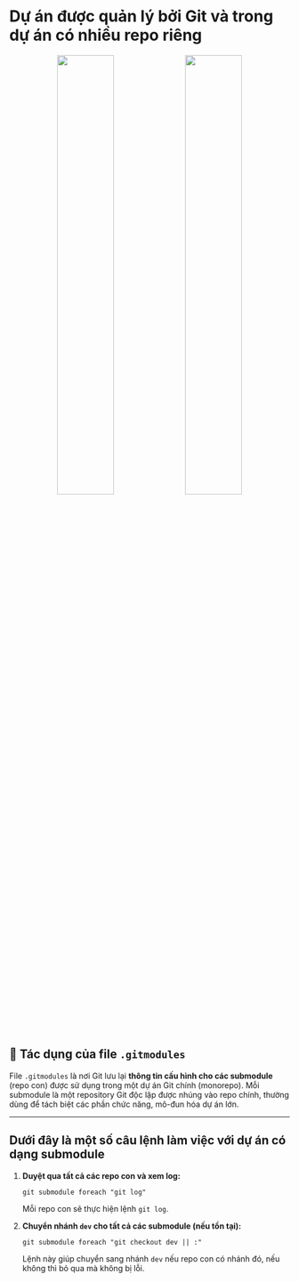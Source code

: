 <h1>Dự án được quản lý bởi Git và trong dự án có nhiều repo riêng</h1>

<p align="center">
  <img src="https://github.com/user-attachments/assets/3e81bd19-e0ed-4e4f-9176-126a9b9f0959" width="45%"/>
  <img src="https://github.com/user-attachments/assets/70e874f9-8417-47d4-9208-593fc82daeec" width="45%"/>
</p>


## 📄 Tác dụng của file `.gitmodules`

File `.gitmodules` là nơi Git lưu lại **thông tin cấu hình cho các submodule** (repo con) được sử dụng trong một dự án Git chính (monorepo). Mỗi submodule là một repository Git độc lập được nhúng vào repo chính, thường dùng để tách biệt các phần chức năng, mô-đun hóa dự án lớn.

---

<h2>Dưới đây là một số câu lệnh làm việc với dự án có dạng submodule</h2>

<ol>
  <li>
    <p><strong>Duyệt qua tất cả các repo con và xem log:</strong></p>
    <pre><code>git submodule foreach "git log"</code></pre>
    <p>Mỗi repo con sẽ thực hiện lệnh <code>git log</code>.</p>
  </li>
  <li>
    <p><strong>Chuyển nhánh <code>dev</code> cho tất cả các submodule (nếu tồn tại):</strong></p>
    <pre><code>git submodule foreach "git checkout dev || :"</code></pre>
    <p>Lệnh này giúp chuyển sang nhánh <code>dev</code> nếu repo con có nhánh đó, nếu không thì bỏ qua mà không bị lỗi.</p>
  </li>
</ol>
